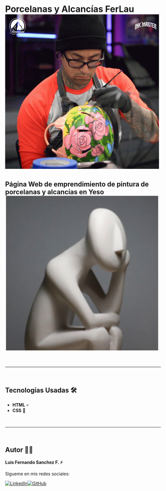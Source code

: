 # Porcelanas y Alcancías FerLau ![Pintando](image.png)

## Página Web de emprendimiento de pintura de porcelanas y alcancías en Yeso ![Figfura en yeso](image-2.png)

<br/>

---

<br/>

## Tecnologías Usadas 🛠️

- **HTML** 💀
- **CSS** 🌈

<br/>

---

<br>

## Autor 👨‍💻

**Luis Fernando Sanchez F. ⚡**

Sígueme en mis redes sociales:

[![LinkedIn](https://img.shields.io/badge/LinkedIn-%230077B5.svg?logo=linkedin&logoColor=white)](https://www.linkedin.com/in/luis-fernando-sanchez-f-67369b2b)[![GitHub](https://img.shields.io/badge/GitHub-black?logo=github)](https://github.com/luisfersan)
<br>